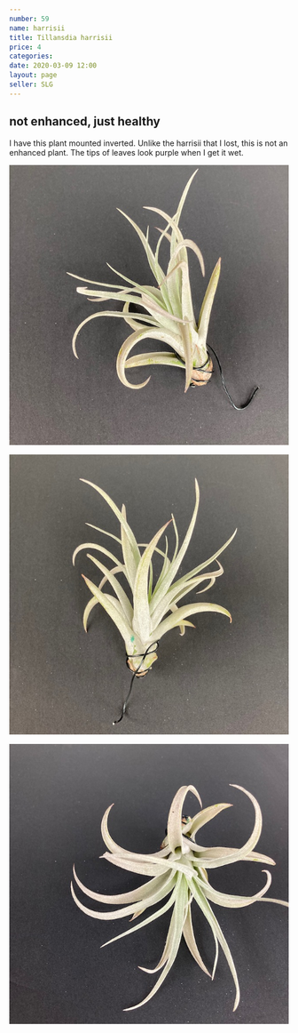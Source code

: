 ```yaml
---
number: 59
name: harrisii
title: Tillansdia harrisii
price: 4
categories:  
date: 2020-03-09 12:00
layout: page
seller: SLG
---
```

## not enhanced, just healthy

I have this plant mounted inverted. Unlike the harrisii that I lost, this is not an enhanced plant. The tips of leaves look purple when I get it wet.

!["Tillandsia harrisii"](/i/IMG_0146.jpeg "Tillandsia harrisii")

!["Tillandsia harrisii"](/i/IMG_0147.jpeg "Tillandsia harrisii")

!["Tillandsia harrisii"](/i/IMG_0148.jpeg "Tillandsia harrisii")

